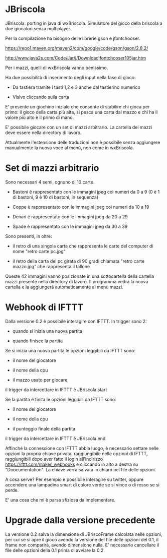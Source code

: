 # JBriscola
JBriscola: porting in java di wxBriscola. Simulatore del gioco della briscola a due giocatori senza multiplayer.

Per la compilazione ha bisogno delle librerie gson e jfontchooser.

https://repo1.maven.org/maven2/com/google/code/gson/gson/2.8.2/

http://www.java2s.com/Code/Jar/j/Downloadjfontchooser105jar.htm

Per i mazzi, quelli di wxBriscola vanno benissimo.

Ha due possibilità di inserimento degli input nella fase di gioco:

- Da tastiera tramite i tasti 1,2 e 3 anche dal tastierino numerico

- Visivo cliccando sulla carta


E' presente  un giochino iniziale che consente di stabilire chi gioca per primo: il gioco della carta più alta, si pesca una carta dal mazzo e chi ha il valore più alto è il primo di mano.

E' possibile giocare con un set di mazzi arbitrario. La cartella dei mazzi deve essere nella directory di lavoro.

Attualmente l'estensione delle traduzioni non è possibile senza aggiungere manualmente la nuova voce al menù, non come in wxBriscola.

# Set di mazzi arbitrario
Sono necessari 4 semi, ognuno di 10 carte.
- Bastoni è rappresentato con le immagini jpeg coi numeri da 0 a 9 (0 è 1 di bastoni, 9 è 10 di bastoni, in sequenza)

- Coppe è rappresentato con le immagini jpeg coi numeri da 10 a 19

- Denari è rappresentato con le immagini jpeg da 20 a 29

- Spade è rappresentato con le immagini jpeg da 30 a 39

Sono presenti, in oltre:
- il retro di una singola carta che rappresenta le carte del computer di nome "retro carte pc.jpg"

- il retro della carta del pc girata di 90 gradi chiamata "retro carte mazzo.jpg" che rappresenta il tallone

Queste 42 immagini vanno posizionate in una sottocartella della cartella mazzi presente nella directory di lavoro.
Il programma vedrà la nuova cartella e la aggiungerà automaticamente al menù mazzi.

# Webhook di IFTTT
Dalla versione 0.2 è possibile interagire con IFTTT.
In trigger sono 2:

- quando si inizia una nuova partita

- quando finisce la partita

Se si inizia una nuova partita le opzioni leggibili da IFTTT sono:

- il nome del giocatore

- il nome della cpu

- il mazzo usato per giocare

il trigger da intercettare in IFTTT è JBriscola.start

Se la partita è finita le opzioni leggibili da IFTTT sono:

- il nome del giocatore

- il nome della cpu

- il punteggio finale della partita

il trigger da intercettare in IFTTT è JBriscola.end

Affinché la connessione con IFTTT abbia luogo, è necessario settare nelle opzioni la propria chiave privata, raggiungibile nelle opzioni di IFTTT, raggiungibili dopo aver fatto il login all'indirizzo https://ifttt.com/maker_webhooks e cliccando in alto a destra su "Doocumentation".
La chiave verrà salvata in chiaro nel file delle opzioni.

A cosa serve? Per esempio è possibile interagire su twitter, oppure accendere una lampadina smart di colore verde se si vince o di rosso se si perde.

E' una cosa che mi è parsa sfiziosa da implementare.

# Upgrade dalla versione precedente
La versione 0.2 salva la dimensione di JBriscoFrame calcolata nelle opzioni, per cui se si apre il gioco avendo la versione del file delle opzioni del 0.1, il frame non comparirà, avendo dimensione nulla.
E' necessario cancellare il file delle opzioni della 0.1 prima di avviare la 0.2.
